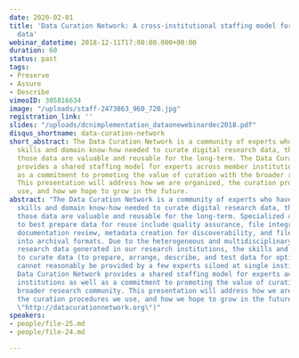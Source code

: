 ```yaml
---
date: 2020-02-01
title: 'Data Curation Network: A cross-institutional staffing model for curating research
  data'
webinar_datetime: 2018-12-11T17:00:00.000+00:00
duration: 60
status: past
tags:
- Preserve
- Assure
- Describe
vimeoID: 305816634
image: "/uploads/staff-2473863_960_720.jpg"
registration_link: ''
slides: "/uploads/dcnimplementation_dataonewebinardec2018.pdf"
disqus_shortname: data-curation-network
short_abstract: The Data Curation Network is a community of experts who have the software
  skills and domain know-how needed to curate digital research data, thereby ensuring
  those data are valuable and reusable for the long-term. The Data Curation Network
  provides a shared staffing model for experts across member institutions as well
  as a commitment to promoting the value of curation with the broader research community.
  This presentation will address how we are organized, the curation procedures we
  use, and how we hope to grow in the future.
abstract: "The Data Curation Network is a community of experts who have the software
  skills and domain know-how needed to curate digital research data, thereby ensuring
  those data are valuable and reusable for the long-term. Specialized curatorial actions
  to best prepare data for reuse include quality assurance, file integrity checks,
  documentation review, metadata creation for discoverability, and file transformations
  into archival formats. Due to the heterogeneous and multidisciplinary nature of
  research data generated in our research institutions, the skills and expertise required
  to curate data (to prepare, arrange, describe, and test data for optimal reuse)
  cannot reasonably be provided by a few experts siloed at single institutions. The
  Data Curation Network provides a shared staffing model for experts across member
  institutions as well as a commitment to promoting the value of curation with the
  broader research community. This presentation will address how we are organized,
  the curation procedures we use, and how we hope to grow in the future.  \n[http://datacurationnetwork.org](http://datacurationnetwork.org
  \"http://datacurationnetwork.org\")"
speakers:
- people/file-25.md
- people/file-24.md

---
```

